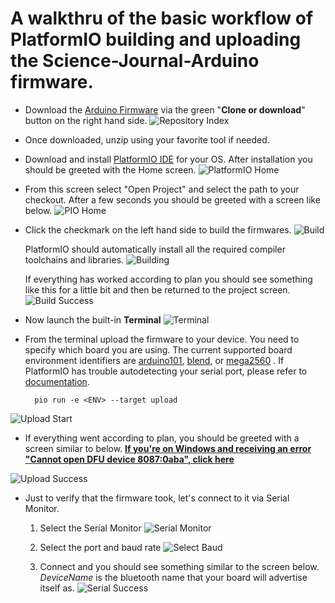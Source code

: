 # A walkthru of the basic workflow of PlatformIO building and uploading the  Science-Journal-Arduino firmware.

* Download the [Arduino Firmware](http://github.com/google/science-journal-arduino) via the green "**Clone or download**" button on the right hand side.
![](images/Github.png "Repository Index")

* Once downloaded, unzip using your favorite tool if needed.

* Download and install [PlatformIO IDE](http://www.platformio.org) for your OS.  After installation you should be greeted with the Home screen.
![PlatformIO Home](images/PlatformIO.png)

* From this screen select "Open Project" and select the path to your checkout.  After a few seconds you should be greeted with a screen like below.
![](images/FolderOpened.png "PIO Home")


* Click the checkmark on the left hand side to build the firmwares.
![](images/Build.png "Build")

	PlatformIO should automatically install all the required compiler toolchains and libraries.
![](images/Building.png "Building")

	If everything has worked according to plan you should see something like this for a little bit and then be returned to the project screen.
![](images/Build_Success.png "Build Success")


* Now launch the built-in **Terminal**
![](images/Terminal.png "Terminal")

* From the terminal upload the firmware to your device.  You need to specify which board you are using.  The current supported board environment identifiers are [arduino101](https://www.arduino.cc/en/Main/ArduinoBoard101), [blend](http://redbearlab.com/blend/), or [mega2560](https://www.arduino.cc/en/Main/ArduinoBoardMega2560) .  If PlatformIO has trouble autodetecting your serial port, please refer to [documentation](http://docs.platformio.org/en/stable/).

		pio run -e <ENV> --target upload

![](images/PIO_Upload_Start.png "Upload Start")

* If everything went according to plan, you should be greeted with a screen similar to below.  **[If you're on Windows and receiving an error "Cannot open DFU device 8087:0aba", click here](101.md)**

![](images/PIO_Upload_Success.png "Upload Success")

* Just to verify that the firmware took, let's connect to it via Serial Monitor.

	1. Select the Serial Monitor
![](images/PIO_Serial.png "Serial Monitor")

	1. Select the port and baud rate
![](images/PIO_Serial_Baud.png "Select Baud")

	1. Connect and you should see something similar to the screen below.  *DeviceName* is the bluetooth name that your board will advertise itself as.
![](images/PIO_Serial_Success.png "Serial Success")

